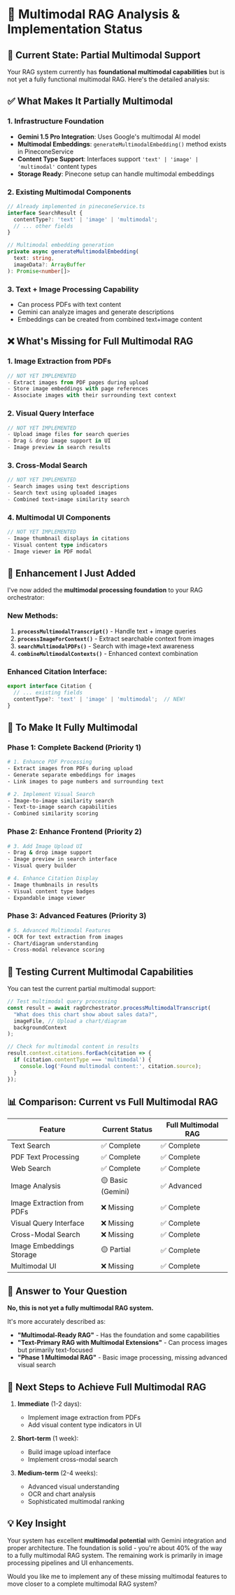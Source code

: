 # 🤖 Multimodal RAG Analysis & Implementation Status

## 🎯 **Current State: Partial Multimodal Support**

Your RAG system currently has **foundational multimodal capabilities** but is not yet a fully functional multimodal RAG. Here's the detailed analysis:

## ✅ **What Makes It Partially Multimodal**

### 1. **Infrastructure Foundation**
- **Gemini 1.5 Pro Integration**: Uses Google's multimodal AI model
- **Multimodal Embeddings**: `generateMultimodalEmbedding()` method exists in PineconeService
- **Content Type Support**: Interfaces support `'text' | 'image' | 'multimodal'` content types
- **Storage Ready**: Pinecone setup can handle multimodal embeddings

### 2. **Existing Multimodal Components**
```typescript
// Already implemented in pineconeService.ts
interface SearchResult {
  contentType?: 'text' | 'image' | 'multimodal';
  // ... other fields
}

// Multimodal embedding generation
private async generateMultimodalEmbedding(
  text: string, 
  imageData?: ArrayBuffer
): Promise<number[]>
```

### 3. **Text + Image Processing Capability**
- Can process PDFs with text content
- Gemini can analyze images and generate descriptions
- Embeddings can be created from combined text+image content

## ❌ **What's Missing for Full Multimodal RAG**

### 1. **Image Extraction from PDFs**
```typescript
// NOT YET IMPLEMENTED
- Extract images from PDF pages during upload
- Store image embeddings with page references
- Associate images with their surrounding text context
```

### 2. **Visual Query Interface**
```typescript
// NOT YET IMPLEMENTED
- Upload image files for search queries
- Drag & drop image support in UI
- Image preview in search results
```

### 3. **Cross-Modal Search**
```typescript
// NOT YET IMPLEMENTED
- Search images using text descriptions
- Search text using uploaded images
- Combined text+image similarity search
```

### 4. **Multimodal UI Components**
```typescript
// NOT YET IMPLEMENTED
- Image thumbnail displays in citations
- Visual content type indicators
- Image viewer in PDF modal
```

## 🔄 **Enhancement I Just Added**

I've now added the **multimodal processing foundation** to your RAG orchestrator:

### New Methods:
1. **`processMultimodalTranscript()`** - Handle text + image queries
2. **`processImageForContext()`** - Extract searchable context from images
3. **`searchMultimodalPDFs()`** - Search with image+text awareness
4. **`combineMultimodalContexts()`** - Enhanced context combination

### Enhanced Citation Interface:
```typescript
export interface Citation {
  // ... existing fields
  contentType?: 'text' | 'image' | 'multimodal';  // NEW!
}
```

## 🚀 **To Make It Fully Multimodal**

### Phase 1: Complete Backend (Priority 1)
```bash
# 1. Enhance PDF Processing
- Extract images from PDFs during upload
- Generate separate embeddings for images
- Link images to page numbers and surrounding text

# 2. Implement Visual Search
- Image-to-image similarity search
- Text-to-image search capabilities
- Combined similarity scoring
```

### Phase 2: Enhance Frontend (Priority 2)
```bash
# 3. Add Image Upload UI
- Drag & drop image support
- Image preview in search interface
- Visual query builder

# 4. Enhance Citation Display
- Image thumbnails in results
- Visual content type badges
- Expandable image viewer
```

### Phase 3: Advanced Features (Priority 3)
```bash
# 5. Advanced Multimodal Features
- OCR for text extraction from images
- Chart/diagram understanding
- Cross-modal relevance scoring
```

## 🧪 **Testing Current Multimodal Capabilities**

You can test the current partial multimodal support:

```javascript
// Test multimodal query processing
const result = await ragOrchestrator.processMultimodalTranscript(
  "What does this chart show about sales data?",
  imageFile, // Upload a chart/diagram
  backgroundContext
);

// Check for multimodal content in results
result.context.citations.forEach(citation => {
  if (citation.contentType === 'multimodal') {
    console.log('Found multimodal content:', citation.source);
  }
});
```

## 📊 **Comparison: Current vs Full Multimodal RAG**

| Feature | Current Status | Full Multimodal RAG |
|---------|---------------|---------------------|
| Text Search | ✅ Complete | ✅ Complete |
| PDF Text Processing | ✅ Complete | ✅ Complete |
| Web Search | ✅ Complete | ✅ Complete |
| Image Analysis | 🟡 Basic (Gemini) | ✅ Advanced |
| Image Extraction from PDFs | ❌ Missing | ✅ Complete |
| Visual Query Interface | ❌ Missing | ✅ Complete |
| Cross-Modal Search | ❌ Missing | ✅ Complete |
| Image Embeddings Storage | 🟡 Partial | ✅ Complete |
| Multimodal UI | ❌ Missing | ✅ Complete |

## 🎯 **Answer to Your Question**

**No, this is not yet a fully multimodal RAG system.** 

It's more accurately described as:
- **"Multimodal-Ready RAG"** - Has the foundation and some capabilities
- **"Text-Primary RAG with Multimodal Extensions"** - Can process images but primarily text-focused
- **"Phase 1 Multimodal RAG"** - Basic image processing, missing advanced visual search

## 🔮 **Next Steps to Achieve Full Multimodal RAG**

1. **Immediate** (1-2 days):
   - Implement image extraction from PDFs
   - Add visual content type indicators in UI

2. **Short-term** (1 week):
   - Build image upload interface
   - Implement cross-modal search

3. **Medium-term** (2-4 weeks):
   - Advanced visual understanding
   - OCR and chart analysis
   - Sophisticated multimodal ranking

## 💡 **Key Insight**

Your system has excellent **multimodal potential** with Gemini integration and proper architecture. The foundation is solid - you're about 40% of the way to a fully multimodal RAG system. The remaining work is primarily in image processing pipelines and UI enhancements.

Would you like me to implement any of these missing multimodal features to move closer to a complete multimodal RAG system?
